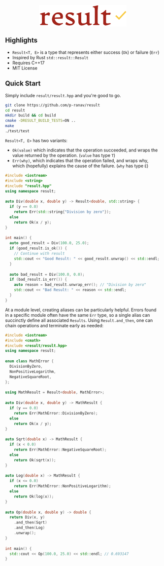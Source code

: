 <p align="center">
  <img height="70" src="img/logo.png"/>  
</p>

## Highlights
* `Result<T, E>` is a type that represents either success (`Ok`) or failure (`Err`)
* Inspired by Rust `std::result::Result`
* Requires C++17
* MIT License

## Quick Start

Simply include `result/result.hpp` and you're good to go. 

```bash
git clone https://github.com/p-ranav/result
cd result
mkdir build && cd build
cmake -DRESULT_BUILD_TESTS=ON ..
make
./test/test
```

`Result<T, E>` has two variants:

* `Ok(value)` which indicates that the operation succeeded, and wraps the value returned by the operation. (`value` has type `T`)
* `Err(why)`, which indicates that the operation failed, and wraps why, which (hopefully) explains the cause of the failure. (`why` has type `E`)

```cpp
#include <iostream>
#include <string>
#include "result.hpp"
using namespace result;

auto Div(double x, double y) -> Result<double, std::string> {
  if (y == 0.0)
    return Err(std::string{"Division by zero"});
  else
    return Ok(x / y);
}

int main() {
  auto good_result = Div(100.0, 25.0);
  if (good_result.is_ok()) {
    // Continue with result
    std::cout << "Good Result: " << good_result.unwrap() << std::endl;
  }

  auto bad_result = Div(100.0, 0.0);
  if (bad_result.is_err()) {
    auto reason = bad_result.unwrap_err(); // "Division by zero"
    std::cout << "Bad Result: " << reason << std::endl;
  }
}
```

At a module level, creating aliases can be particularly helpful. Errors found in a specific module often have the same `Err` type, so a single alias can succinctly define all associated `Results`. Using `Result.and_then`, one can chain operations and terminate early as needed:

```cpp
#include <iostream>
#include <cmath>
#include <result/result.hpp>
using namespace result;

enum class MathError {
  DivisionByZero,
  NonPositiveLogarithm,
  NegativeSquareRoot,
};

using MathResult = Result<double, MathError>;

auto Div(double x, double y) -> MathResult {
  if (y == 0.0)
    return Err(MathError::DivisionByZero);
  else
    return Ok(x / y);
}

auto Sqrt(double x) -> MathResult {
  if (x < 0.0) 
    return Err(MathError::NegativeSquareRoot);
  else
    return Ok(sqrt(x));
}

auto Log(double x) -> MathResult {
  if (x <= 0.0)
    return Err(MathError::NonPositiveLogarithm);
  else
    return Ok(log(x));
}

auto Op(double x, double y) -> double {
  return Div(x, y)
    .and_then(Sqrt)
    .and_then(Log)
    .unwrap();
}

int main() {
  std::cout << Op(100.0, 25.0) << std::endl; // 0.693147
}
```
